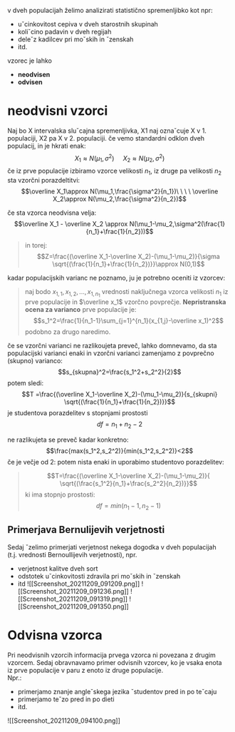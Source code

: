 v dveh populacijah želimo analizirati statistično spremenljibko kot npr:
- uˇcinkovitost cepiva v dveh starostnih skupinah  
- koliˇcino padavin v dveh regijah  
- deleˇz kadilcev pri moˇskih in ˇzenskah  
- itd.

vzorec je lahko 
- **neodvisen**
- **odvisen**

# neodvisni vzorci
Naj bo X intervalska sluˇcajna spremenljivka, X1 naj oznaˇcuje X v 1.  
populaciji, X2 pa X v 2. populaciji.
če vemo standardni odklon dveh populacij, in je hkrati enak:
$$X_1\approx N(\mu_1,\sigma^2)\ \ \ \ \ X_2\approx N(\mu_2,\sigma^2) $$
če iz prve populacije izbiramo vzorce velikosti $n_1$, iz druge pa velikosti $n_2$ sta vzorčni porazdeltitvi: $$\overline X_1\approx N(\mu_1,\frac{\sigma^2}{n_1})\ \ \ \ \overline X_2\approx N(\mu_2,\frac{\sigma^2}{n_2})$$
 
če sta vzorca neodvisna velja:
$$\overline X_1 - \overline X_2 \approx N(\mu_1-\mu_2,\sigma^2(\frac{1}{n_1}+\frac{1}{n_2}))$$

>in torej:
>$$Z=\frac{(\overline X_1-\overline X_2)-(\mu_1-\mu_2)}{\sigma \sqrt{(\frac{1}{n_1}+\frac{1}{n_2})}}\approx N(0,1)$$

kadar populacijskih varianc ne poznamo, ju je potrebno	oceniti iz vzorcev:
>naj bodo $x_{1,1},x_{1,2},...,x_{1,n_1}$ vrednosti naključnega vzorca velikosti $n_1$ iz prve populacije in $\overline x_1$ vzorčno povprečje.
>**Nepristranska ocena za varianco** prve populacije je:
>$$s_1^2=\frac{1}{n_1-1}\sum_{j=1}^{n_1}(x_{1,j}-\overline x_1)^2$$
>podobno za drugo naredimo. 

če se vzorčni varianci ne razlikoujeta preveč, lahko domnevamo, da sta populacijski varianci enaki in vzorčni varianci zamenjamo z povprečno (skupno) varianco:
$$s_{skupna}^2=\frac{s_1^2+s_2^2}{2}$$
potem sledi:
$$T =\frac{(\overline X_1-\overline X_2)-(\mu_1-\mu_2)}{s_{skupni} \sqrt{(\frac{1}{n_1}+\frac{1}{n_2})}}$$
je studentova porazdelitev s stopnjami prostosti $$df= n_1+n_2-2$$

ne razlikujeta se preveč kadar konkretno:
$$\frac{max(s_1^2,s_2^2)}{min(s_1^2,s_2^2)}<2$$
če je večje od 2:
potem nista enaki in uporabimo studentovo porazdelitev:
>$$T=\frac{(\overline X_1-\overline X_2)-(\mu_1-\mu_2)}{ \sqrt{(\frac{s_1^2}{n_1}+\frac{s_2^2}{n_2})}}$$
>ki ima stopnjo prostosti:
>$$df=min(n_1 -1, n_2-1)$$

## Primerjava Bernulijevih verjetnosti
Sedaj ˇzelimo primerjati verjetnost nekega dogodka v dveh populacijah  
(t.j. vrednosti Bernoullijevih verjetnosti), npr.  
- verjetnost kalitve dveh sort  
- odstotek uˇcinkovitosti zdravila pri moˇskih in ˇzenskah  
- itd
![[Screenshot_20211209_091209.png]]
![[Screenshot_20211209_091236.png]]
![[Screenshot_20211209_091319.png]]
![[Screenshot_20211209_091350.png]]

# Odvisna vzorca
Pri neodvisnih vzorcih informacija prvega vzorca ni povezana z drugim  
vzorcem. Sedaj obravnavamo primer odvisnih vzorcev, ko je vsaka enota  
iz prve populacije v paru z enoto iz druge populacije.  
Npr.:  
- primerjamo znanje angleˇskega jezika ˇstudentov pred in po teˇcaju  
- primerjamo teˇzo pred in po dieti  
- itd.

![[Screenshot_20211209_094100.png]]

